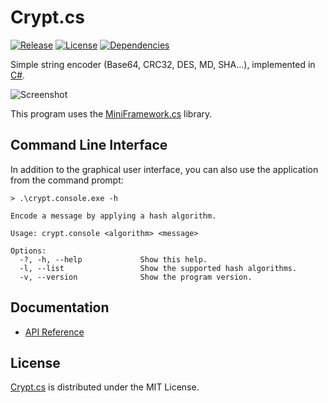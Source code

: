 # Crypt.cs
[![Release](http://img.shields.io/github/release/cedx/crypt.cs.svg)](https://bitbucket.org/cedx/crypt.cs/downloads) [![License](http://img.shields.io/badge/license-MIT-blue.svg)](https://bitbucket.org/cedx/crypt.cs/src/master/LICENSE.txt) [![Dependencies](http://img.shields.io/david/dev/cedx/crypt.cs.svg)](https://david-dm.org/cedx/crypt.cs)

Simple string encoder (Base64, CRC32, DES, MD, SHA...), implemented in [C#](https://www.microsoft.com/net).  

![Screenshot](http://dev.belin.io/crypt.cs/img/screenshot.png)

This program uses the [MiniFramework.cs](https://bitbucket.org/cedx/miniframework.cs) library.

## Command Line Interface
In addition to the graphical user interface, you can also use the application from the command prompt:

```
> .\crypt.console.exe -h

Encode a message by applying a hash algorithm.

Usage: crypt.console <algorithm> <message>

Options:
  -?, -h, --help             Show this help.
  -l, --list                 Show the supported hash algorithms.
  -v, --version              Show the program version.
```

## Documentation
- [API Reference](http://dev.belin.io/crypt.cs/api)

## License
[Crypt.cs](https://bitbucket.org/cedx/crypt.cs) is distributed under the MIT License.
